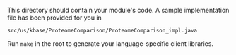 This directory should contain your module's code.
A sample implementation file has been provided for you in

```src/us/kbase/ProteomeComparison/ProteomeComparison_impl.java```

Run `make` in the root to generate your language-specific client libraries.
